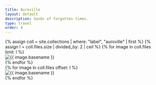 ```yaml
---
title: Auroville
layout: default
description: Sands of forgotten times.
type: travel
order: 4
---
```


<div class="section main">
	<div class="container">
		<div class="row">
			<div class="one-half column">
				{% assign coll = site.collections | where: "label", "auroville" | first %}
				{% assign l = coll.files.size | divided_by: 2 | ceil %}
				{% for image in coll.files limit: l %}
				<article class="thumb">
					<img class="lozad u-max-full-width" data-src="{{ coll.label | append: '/' | append: image.name }}" alt="{{ image.basename }}" />
				</article>
				{% endfor %}
			</div>
			<div class="one-half column">
				{% for image in coll.files offset: l %}
				<article class="thumb">
					<img class="lozad u-max-full-width" data-src="{{ coll.label | append: '/' | append: image.name }}" alt="{{ image.basename }}" />
				</article>
				{% endfor %}
			</div>
		</div>
	</div>
</div>
<div id="Fullscreen">
	<img src="" alt="" />
</div>
